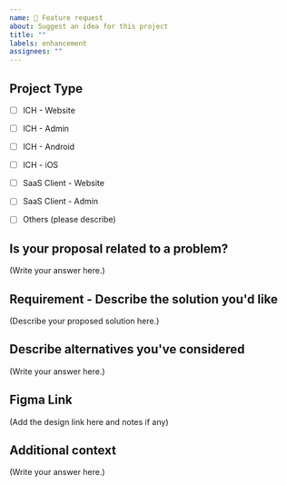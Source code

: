 ```yaml
---
name: 🚀 Feature request
about: Suggest an idea for this project
title: ""
labels: enhancement
assignees: ""
---
```


## Project Type

<!-- REQUIRED -->
<!-- for SaaS clients specify the template name ex) PS, Dental, GH -->

- [ ] ICH - Website
- [ ] ICH - Admin
- [ ] ICH - Android
- [ ] ICH - iOS
- [ ] SaaS Client - Website
- [ ] SaaS Client - Admin
- [ ] Others (please describe)


## Is your proposal related to a problem?

<!--
  Provide a clear and concise description of what the problem is.
  For example, "I'm always frustrated when..."
-->

(Write your answer here.)

## Requirement - Describe the solution you'd like

<!--
  Provide a clear and concise description of what you want to happen.
-->

(Describe your proposed solution here.)


## Describe alternatives you've considered

<!--
  Let us know about other solutions you've tried or researched.
-->

(Write your answer here.)


## Figma Link
<!--
  Add a figma link page if the problem is already solved in terms of UX/UI
-->
(Add the design link here and notes if any)


## Additional context

<!--
  Is there anything else you can add about the proposal?
  You might want to link to related issues here, if you haven't already.
-->

(Write your answer here.)
